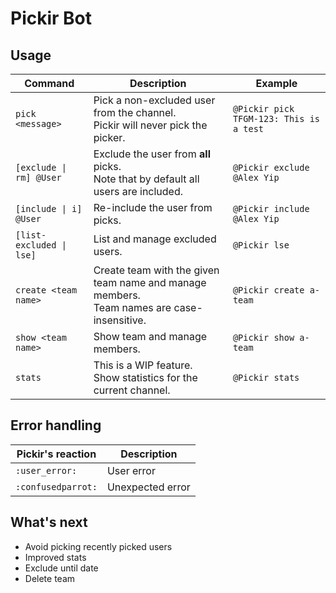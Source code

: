 # Pickir Bot

## Usage

| Command | Description | Example |
| --- | --- | --- |
| `pick <message>` | Pick a non-excluded user from the channel.<br>Pickir will never pick the picker. | `@Pickir pick TFGM-123: This is a test` |
| `[exclude \| rm] @User` | Exclude the user from **all** picks.<br>Note that by default all users are included. | `@Pickir exclude @Alex Yip` |
| `[include \| i] @User` | Re-include the user from picks. | `@Pickir include @Alex Yip` |
| `[list-excluded \| lse]` | List and manage excluded users. | `@Pickir lse` |
| `create <team name>` | Create team with the given team name and manage members.<br>Team names are case-insensitive. | `@Pickir create a-team` |
| `show <team name>` | Show team and manage members. | `@Pickir show a-team` |
| `stats` | This is a WIP feature.<br>Show statistics for the current channel.  | `@Pickir stats` |

## Error handling

| Pickir's reaction | Description |
| --- | --- |
| `:user_error:` | User error |
| `:confusedparrot:` | Unexpected error|

## What's next

- Avoid picking recently picked users
- Improved stats
- Exclude until date
- Delete team
